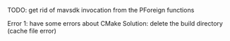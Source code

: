 TODO:
get rid of mavsdk invocation from the PForeign functions

Error 1: have some errors about CMake
Solution: delete the build directory (cache file error)